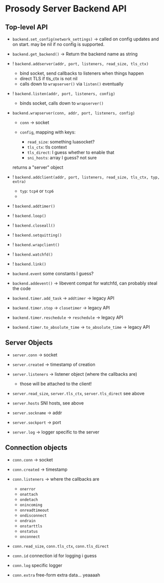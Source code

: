 # Prosody Server Backend API

## Top-level API

- `backend.set_config(network_settings)` -> called on config updates and on start. may be nil if no config is supported.
- `backend.get_backend()` -> Return the backend name as string
- ! `backend.addserver(addr, port, listeners, read_size, tls_ctx)`

    - bind socket, send callbacks to listeners when things happen
    - direct TLS if tls_ctx is not nil
    - calls down to `wrapserver()` via `listen()` eventually

- ! `backend.listen(addr, port, listeners, config)`

    - binds socket, calls down to `wrapserver()`

- `backend.wrapserver(conn, addr, port, listeners, config)`

    - `conn` -> socket
    - `config`, mapping with keys:

        - `read_size`: something luasocket?
        - `tls_ctx`: tls context
        - `tls_direct`: I guess whether to enable that
        - `sni_hosts`: array I guess? not sure

    returns a "server" object

- ! `backend.addclient(addr, port, listeners, read_size, tls_ctx, typ, extra)`

    - `typ`: `tcp4` or `tcp6`
    -

- ! `backend.addtimer()`
- ! `backend.loop()`
- ! `backend.closeall()`
- ! `backend.setquitting()`
- ! `backend.wrapclient()`
- ! `backend.watchfd()`
- ! `backend.link()`
- `backend.event` some constants I guess?
- `backend.addevent()` -> libevent compat for watchfd, can probably steal the code
- `backend.timer.add_task` -> `addtimer` -> legacy API
- `backend.timer.stop` -> `closetimer` -> legacy API
- `backend.timer.reschedule` -> `reschedule` -> legacy API
- `backend.timer.to_absolute_time` -> `to_absolute_time` -> legacy API

## Server Objects

- `server.conn` -> socket
- `server.created` -> timestamp of creation
- `server.listeners` -> listener object (where the callbacks are)

    - those will be attached to the client!

- `server.read_size`, `server.tls_ctx`, `server.tls_direct` see above
- `server.hosts` SNI hosts, see above
- `server.sockname` -> addr
- `server.sockport` -> port
- `server.log` -> logger specific to the server

## Connection objects

- `conn.conn` -> socket
- `conn.created` -> timestamp
- `conn.listeners` -> where the callbacks are

    - `onerror`
    - `onattach`
    - `ondetach`
    - `onincoming`
    - `onreadtimeout`
    - `ondisconnect`
    - `ondrain`
    - `onstarttls`
    - `onstatus`
    - `onconnect`

- `conn.read_size`, `conn.tls_ctx`, `conn.tls_direct`
- `conn.id` connection id for logging i guess
- `conn.log` specific logger
- `conn.extra` free-form extra data... yeaaaah
